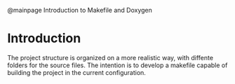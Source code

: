 @mainpage Introduction to Makefile and Doxygen
# Introduction

The project structure is organized on a more realistic way, with diffente folders for the source files.
The intention is to develop a makefile capable of building the project in the current configuration.
